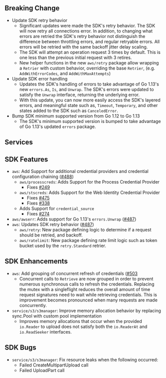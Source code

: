 Breaking Change
---

* Update SDK retry behavior 
  * Significant updates were made the SDK's retry behavior. The SDK will now retry all connections error. In addition, to changing what errors are retried the SDK's retry behavior not distinguish the difference between throttling errors, and regular retryable errors. All errors will be retried with the same backoff jitter delay scaling.
  * The SDK will attempt an operation request 3 times by default. This is one less than the previous initial request with 3 retires.
  * New helper functions in the new `aws/retry` package allow wrapping a `Retrier` with custom behavior, overriding the base `Retrier`, (e.g. `AddWithErrorCodes`, and `AddWithMaxAttempts`)
* Update SDK error handling
  * Updates the SDK's handling of errors to take advantage of Go 1.13's new `errors.As`, `Is`, and `Unwrap`. The SDK's errors were updated to satisfy the `Unwrap` interface, returning the underlying error.
  * With this update, you can now more easily access the SDK's layered errors, and meaningful state such as, `Timeout`, `Temporary`, and other states added to the SDK such as `CanceledError`.
* Bump SDK minimum supported version from Go 1.12 to Go 1.13
  * The SDK's minimum supported version is bumped to take advantage of Go 1.13's updated `errors` package.

Services
---

SDK Features
---
* `aws`: Add Support for additional credential providers and credential configuration chaining ([#488](https://github.com/aws/aws-sdk-go-v2/pull/488))
  * `aws/processcreds`: Adds Support for the Process Credential Provider
    * Fixes [#249](https://github.com/aws/aws-sdk-go-v2/issues/249)
  * `aws/stscreds`: Adds Support for the Web Identity Credential Provider
    * Fixes [#475](https://github.com/aws/aws-sdk-go-v2/issues/475)
    * Fixes [#338](https://github.com/aws/aws-sdk-go-v2/issues/338)
  * Adds Support for `credential_source`
    * Fixes [#274](https://github.com/aws/aws-sdk-go-v2/issues/274)
* `aws/awserr`: Adds support for Go 1.13's `errors.Unwrap` ([#487](https://github.com/aws/aws-sdk-go-v2/pull/487))
* `aws`: Updates SDK retry behavior ([#487](https://github.com/aws/aws-sdk-go-v2/pull/487))
  * `aws/retry`: New package defining logic to determine if a request should be retried, and backoff.
  * `aws/ratelimit`: New package defining rate limit logic such as token bucket used by the `retry.Standard` retrier.

SDK Enhancements
---
* `aws`: Add grouping of concurrent refresh of credentials ([#503](https://github.com/aws/aws-sdk-go-v2/pull/503)
  * Concurrent calls to `Retrieve` are now grouped in order to prevent numerous synchronous calls to refresh the credentials. Replacing the mutex with a singleflight reduces the overall amount of time request signatures need to wait while retrieving credentials. This is improvement becomes pronounced when many requests are made concurrently.
* `service/s3/s3manager`: Improve memory allocation behavior by replacing sync.Pool with custom pool implementation
  * Improves memory allocations that occur when the provided `io.Reader` to upload does not satisfy both the `io.ReaderAt` and `io.ReadSeeker` interfaces.

SDK Bugs
---
* `service/s3/s3manager`: Fix resource leaks when the following occurred:
  * Failed CreateMultipartUpload call
  * Failed UploadPart call

